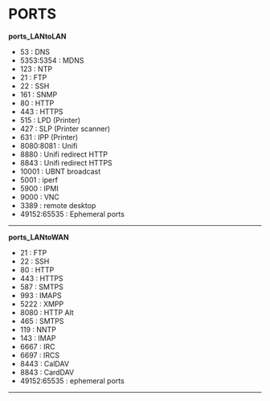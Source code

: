 # PORTS
**ports_LANtoLAN**
- 53 : DNS
- 5353:5354 : MDNS
- 123 : NTP
- 21 : FTP
- 22 : SSH
- 161 : SNMP
- 80 : HTTP
- 443 : HTTPS
- 515 : LPD (Printer)
- 427 : SLP (Printer scanner)
- 631 : IPP (Printer)
- 8080:8081 : Unifi
- 8880 : Unifi redirect HTTP
- 8843 : Unifi redirect HTTPS
- 10001 : UBNT broadcast
- 5001 : iperf
- 5900 : IPMI
- 9000 : VNC
- 3389 : remote desktop
- 49152:65535 : Ephemeral ports
***
**ports_LANtoWAN**
- 21 : FTP
- 22 : SSH
- 80 : HTTP
- 443 : HTTPS
- 587 : SMTPS
- 993 : IMAPS
- 5222 : XMPP
- 8080 : HTTP Alt
- 465 : SMTPS
- 119 : NNTP
- 143 : IMAP
- 6667 : IRC
- 6697 : IRCS
- 8443 : CalDAV
- 8843 : CardDAV
- 49152:65535 : ephemeral ports
***
